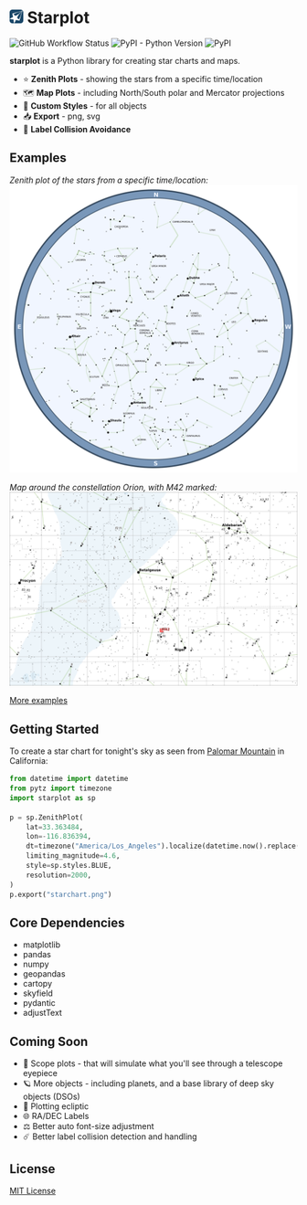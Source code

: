 # <img src="docs/images/favicon.svg" width="24"> Starplot
![GitHub Workflow Status](https://img.shields.io/github/actions/workflow/status/steveberardi/starplot/test.yml?style=for-the-badge)
![PyPI - Python Version](https://img.shields.io/pypi/pyversions/starplot?style=for-the-badge)
![PyPI](https://img.shields.io/pypi/v/starplot?style=for-the-badge)

**starplot** is a Python library for creating star charts and maps.

- ⭐ **Zenith Plots** - showing the stars from a specific time/location
- 🗺️ **Map Plots** - including North/South polar and Mercator projections
- 🎨 **Custom Styles** - for all objects
- 📥 **Export** - png, svg
- 🧭 **Label Collision Avoidance**

## Examples
*Zenith plot of the stars from a specific time/location:*
![starchart-blue](examples/starchart-blue.png)

*Map around the constellation Orion, with M42 marked:*
![map-orion](examples/mercator-orion.png)

[More examples](examples/)

## Getting Started

To create a star chart for tonight's sky as seen from [Palomar Mountain](https://en.wikipedia.org/wiki/Palomar_Mountain) in California:

```python
from datetime import datetime
from pytz import timezone
import starplot as sp

p = sp.ZenithPlot(
    lat=33.363484, 
    lon=-116.836394,
    dt=timezone("America/Los_Angeles").localize(datetime.now().replace(hour=22)),
    limiting_magnitude=4.6,
    style=sp.styles.BLUE,
    resolution=2000,
)
p.export("starchart.png")
```

## Core Dependencies

- matplotlib
- pandas
- numpy
- geopandas
- cartopy
- skyfield
- pydantic
- adjustText

## Coming Soon

- 🔭 Scope plots - that will simulate what you'll see through a telescope eyepiece
- 🪐 More objects - including planets, and a base library of deep sky objects (DSOs)
- 💫 Plotting ecliptic
- 🌐 RA/DEC Labels
- ⚖️ Better auto font-size adjustment
- ☄️ Better label collision detection and handling

## License
[MIT License](LICENSE)
